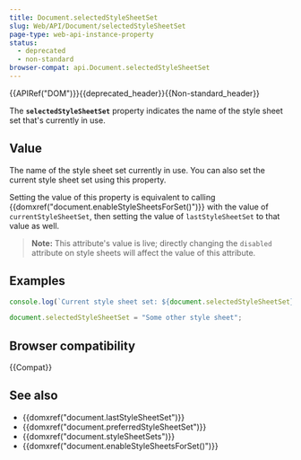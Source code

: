 ```yaml
---
title: Document.selectedStyleSheetSet
slug: Web/API/Document/selectedStyleSheetSet
page-type: web-api-instance-property
status:
  - deprecated
  - non-standard
browser-compat: api.Document.selectedStyleSheetSet
---
```


{{APIRef("DOM")}}{{deprecated_header}}{{Non-standard_header}}

The **`selectedStyleSheetSet`** property indicates the name of the style sheet set that's currently in use.

## Value

The name of the style sheet set currently in use. You can also set the current style sheet set using this property.

Setting the value of this property is equivalent to calling
{{domxref("document.enableStyleSheetsForSet()")}} with the value of
`currentStyleSheetSet`, then setting the value of
`lastStyleSheetSet` to that value as well.

> **Note:** This attribute's value is live; directly changing
> the `disabled` attribute on style sheets will affect the value of this
> attribute.

## Examples

```js
console.log(`Current style sheet set: ${document.selectedStyleSheetSet}`);

document.selectedStyleSheetSet = "Some other style sheet";
```

## Browser compatibility

{{Compat}}

## See also

- {{domxref("document.lastStyleSheetSet")}}
- {{domxref("document.preferredStyleSheetSet")}}
- {{domxref("document.styleSheetSets")}}
- {{domxref("document.enableStyleSheetsForSet()")}}
